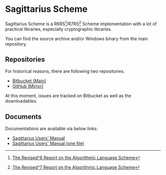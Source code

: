 Sagittarius Scheme
==================

Sagittarius Scheme is a R6RS[^r6rs]/R7RS[^r7rs] Scheme implementation
with a lot of practical libraries, especially cryptographic libraries.

[^r6rs]: [The Revised^6 Report on the Algorithmic Language Scheme](https://www.r6rs.org/)
[^r7rs]: [The Revised^7 Report on the Algorithmic Language Scheme](https://small.r7rs.org/)

You can find the source archive and/or Windows binary from the main 
repository.

Repositories
------------

For historical reasons, there are following two repositories.

- [Bitbucket (Main)](https://bitbucket.org/ktakashi/sagittarius-scheme)
- [GitHub (Mirror)](https://github.com/ktakashi/sagittarius-scheme)

At this moment, issues are tracked on Bitbucket as well as the
downloadables.

Documents
---------

Documentations are available via below links:

- [Sagittarius Users' Manual](/sagittarius-online-ref.html)
- [Sagittarius Users' Manual (one file)](/sagittarius-ref.html)

